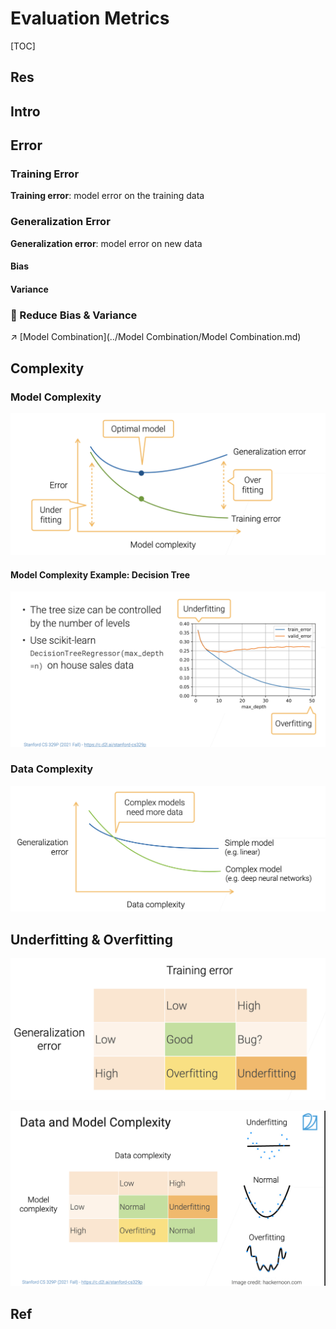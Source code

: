 # Evaluation Metrics

[TOC]



## Res


## Intro



## Error

### Training Error


**Training error**: model error on the training data



### Generalization Error

**Generalization error**: model error on new data



#### Bias



#### Variance



### 🎯 Reduce Bias & Variance

↗️ [Model Combination](../Model Combination/Model Combination.md) 



## Complexity

### Model Complexity

![Screenshot 2023-01-30 at 2.38.33 PM](../../../../../../../Assets/Pics/Screenshot%202023-01-30%20at%202.38.33%20PM.png)

#### Model Complexity Example: Decision Tree

![Screenshot 2023-01-30 at 2.38.51 PM](../../../../../../../Assets/Pics/Screenshot%202023-01-30%20at%202.38.51%20PM.png)



### Data Complexity

![Screenshot 2023-01-30 at 2.39.50 PM](../../../../../../../Assets/Pics/Screenshot%202023-01-30%20at%202.39.50%20PM.png)



## Underfitting & Overfitting

![Screenshot 2023-01-30 at 2.36.10 PM](../../../../../../../Assets/Pics/Screenshot%202023-01-30%20at%202.36.10%20PM.png)

![Screenshot 2023-01-30 at 2.37.22 PM](../../../../../../../Assets/Pics/Screenshot%202023-01-30%20at%202.37.22%20PM.png)





## Ref

